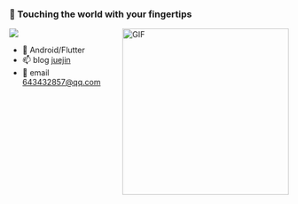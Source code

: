 ### 👋 Touching the world with your fingertips


<img align="right" alt="GIF" src="https://media.giphy.com/media/SWoSkN6DxTszqIKEqv/giphy.gif" height="300" />

  ![](https://github-readme-stats.vercel.app/api?username=fuusy)
- 🌱 Android/Flutter   
- 📫 blog [juejin](https://juejin.cn/user/1556564197255975)    
- 💬 email 643432857@qq.com    

